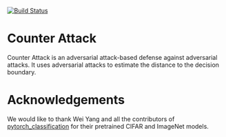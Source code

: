[![Build Status](https://travis-ci.com/samuelemarro/anti-attacks.png?branch=master)](https://travis-ci.com/samuelemarro/anti-attacks)
# Counter Attack

Counter Attack is an adversarial attack-based defense against adversarial attacks. It uses adversarial attacks to estimate the distance to the decision boundary.

# Acknowledgements

We would like to thank Wei Yang and all the contributors of [pytorch_classification](https://github.com/bearpaw/pytorch-classification) for their pretrained CIFAR and ImageNet models.
